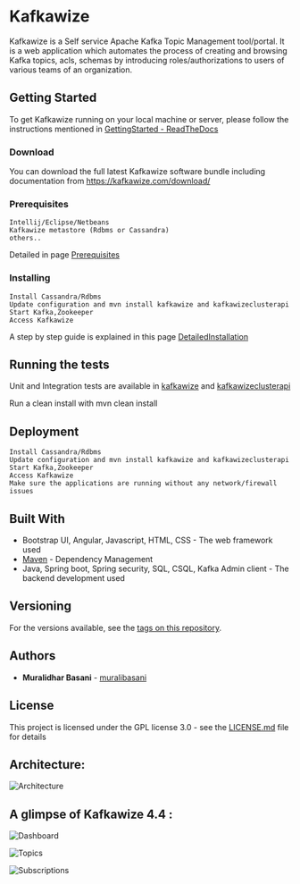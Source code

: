 # Kafkawize

Kafkawize is a Self service Apache Kafka Topic Management tool/portal. It is a web application which automates the process of creating and browsing Kafka topics, acls, schemas by introducing roles/authorizations to users of various teams of an organization.

## Getting Started

To get Kafkawize running on your local machine or server, please follow the instructions mentioned in [GettingStarted - ReadTheDocs](https://kafkawize.readthedocs.io/en/latest/getting_started.html)

### Download

You can download the full latest Kafkawize software bundle including documentation from https://kafkawize.com/download/

### Prerequisites

```
Intellij/Eclipse/Netbeans
Kafkawize metastore (Rdbms or Cassandra)
others..
```

Detailed in page [Prerequisites](https://kafkawize.readthedocs.io/en/latest/getting_started.html#prerequisites)

### Installing

```
Install Cassandra/Rdbms
Update configuration and mvn install kafkawize and kafkawizeclusterapi
Start Kafka,Zookeeper
Access Kafkawize
```

A step by step guide is explained in this page [DetailedInstallation](https://kafkawize.readthedocs.io/en/latest/getting_started.html)

## Running the tests

Unit and Integration tests are available in [kafkawize](https://github.com/muralibasani/kafkawize) and [kafkawizeclusterapi](https://github.com/muralibasani/kafkawizeclusterapi)

Run a clean install with mvn clean install


## Deployment

```
Install Cassandra/Rdbms
Update configuration and mvn install kafkawize and kafkawizeclusterapi
Start Kafka,Zookeeper
Access Kafkawize
Make sure the applications are running without any network/firewall issues
```

## Built With

* Bootstrap UI, Angular, Javascript, HTML, CSS - The web framework used
* [Maven](https://maven.apache.org/) - Dependency Management
* Java, Spring boot, Spring security, SQL, CSQL, Kafka Admin client - The backend development used

## Versioning

For the versions available, see the [tags on this repository](https://github.com/muralibasani/kafkawize/tags). 

## Authors

* **Muralidhar Basani** - [muralibasani](https://github.com/muralibasani)

## License

This project is licensed under the GPL license 3.0  - see the [LICENSE.md](LICENSE.md) file for details

## Architecture:

![Architecture](https://github.com/muralibasani/kafkawize/blob/master/screenshots/arch.png)

## A glimpse of Kafkawize 4.4 :

![Dashboard](https://github.com/muralibasani/kafkawize/blob/master/screenshots/Dashboard.JPG)


![Topics](https://github.com/muralibasani/kafkawize/blob/master/screenshots/BrowseTopics.JPG)


![Subscriptions](https://github.com/muralibasani/kafkawize/blob/master/screenshots/ViewAcls.JPG)


